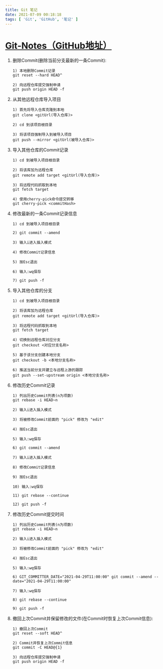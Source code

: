 ```yaml
---
title: Git 笔记
date: 2021-07-09 00:18:18
tags: [ 'Git', 'GitHub', '笔记' ]
---
```

# [Git-Notes（GitHub地址）](https://github.com/XayahSuSuSu/Git-Notes)

1. 删除Commit(删除当前分支最新的一条Commit):

	```
	1) 本地删除Commit记录
	git reset --hard HEAD^

	2) 向远程仓库提交强制申请
	git push origin HEAD -f
	```

2. 从其他远程仓库导入项目
	
	```
	1) 首先将导入仓库克隆到本地
	git clone <gitUrl(导入仓库)>

	2) cd 到该项目根目录

	3) 将该项目强制导入到被导入项目
	git push --mirror <gitUrl(被导入仓库)>
	```

3. 导入其他仓库的Commit记录

	```
	1) cd 到被导入项目根目录

	2) 将该库加为远程仓库
	git remote add target <gitUrl(导入仓库)>

	3) 将远程代码抓取到本地
	git fetch target

	4) 使用cherry-pick命令提交转移
	git cherry-pick <commitHash>
	```

4. 修改最新的一条Commit记录信息

	```
	1) cd 到被导入项目根目录

	2) git commit --amend

	3) 输入i进入插入模式

	4) 修改Commit记录信息

	5) 按Esc退出

	6) 输入:wq保存

	7) git push -f
	```

5. 导入其他仓库的分支

	```
	1) cd 到被导入项目根目录

	2) 将该库加为远程仓库
	git remote add target <gitUrl(导入仓库)>

	3) 将远程代码抓取到本地
	git fetch target

	4) 切换到远程仓库对应分支
	git checkout <对应分支名称>

	5) 基于该分支创建本地分支
	git checkout -b <本地分支名称>

	6) 推送当前分支并建立与远程上游的跟踪
	git push --set-upstream origin <本地分支名称>
	```

6. 修改历史Commit记录

	```
	1) 列出历史Commit列表(n为项数)
	git rebase -i HEAD~n

	2) 输入i进入插入模式

	3) 将被修改Commit前面的 "pick" 修改为 "edit"

	4) 按Esc退出

	5) 输入:wq保存

	6) git commit --amend

	7) 输入i进入插入模式

	8) 修改Commit记录信息

	9) 按Esc退出

	10) 输入:wq保存

	11) git rebase --continue

	12) git push -f
	```

7. 修改历史Commit提交时间

	```
	1) 列出历史Commit列表(n为项数)
	git rebase -i HEAD~n

	2) 输入i进入插入模式

	3) 将被修改Commit前面的 "pick" 修改为 "edit"

	4) 按Esc退出

	5) 输入:wq保存

	6) GIT_COMMITTER_DATE="2021-04-29T11:00:00" git commit --amend --date="2021-04-29T11:00:00"

	7) 输入:wq保存

	8) git rebase --continue

	9) git push -f
	```

8. 撤回上次Commit并保留修改的文件(在Commit时恢复上次Commit信息):

	```
	1) 撤回上次Commit
	git reset --soft HEAD^

	2) Commit并恢复上次Commit信息
	git commit -C HEAD@{1}

	3) 向远程仓库提交强制申请
	git push origin HEAD -f
	```